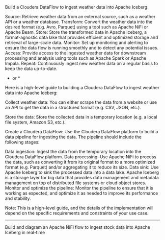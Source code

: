 
Build a Cloudera DataFlow to ingest weather data into Apache Iceberg

Source: Retrieve weather data from an external source, such as a weather API or a weather database.
Transform: Convert the weather data into the desired format (e.g. Avro, Parquet) using a tool such as Apache NiFi or Apache Beam.
Store: Store the transformed data in Apache Iceberg, a format-agnostic data lake that provides efficient and optimized storage and retrieval of large-scale data.
Monitor: Set up monitoring and alerting to ensure the data flow is running smoothly and to detect any potential issues.
Access: Provide access to the ingested weather data for downstream processing and analysis using tools such as Apache Spark or Apache Impala.
Repeat: Continuously ingest new weather data on a regular basis to keep the data up-to-date.

* or *

Here is a high-level guide to building a Cloudera DataFlow to ingest weather data into Apache Iceberg:

Collect weather data: You can either scrape the data from a website or use an API to get the data in a structured format (e.g. CSV, JSON, etc.).

Store the data: Store the collected data in a temporary location (e.g. a local file system, Amazon S3, etc.).

Create a Cloudera DataFlow: Use the Cloudera DataFlow platform to build a data pipeline for ingesting the data. The pipeline should include the following stages:

Data ingestion: Ingest the data from the temporary location into the Cloudera DataFlow platform.
Data processing: Use Apache NiFi to process the data, such as converting it from its original format to a more optimized format (e.g. Parquet) and/or aggregating it to reduce its size.
Data sink: Use Apache Iceberg to sink the processed data into a data lake. Apache Iceberg is a storage layer for big data that provides data management and metadata management on top of distributed file systems or cloud object stores.
Monitor and optimize the pipeline: Monitor the pipeline to ensure that it is working as expected, and optimize it as needed to improve its performance and stability.

Note: This is a high-level guide, and the details of the implementation will depend on the specific requirements and constraints of your use case.



****

Build and diagram an Apache NiFi flow to ingest stock data into Apache Iceberg in real-time


